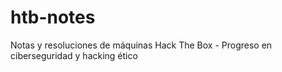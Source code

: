 # htb-notes
Notas y resoluciones de máquinas Hack The Box - Progreso en ciberseguridad y hacking ético

